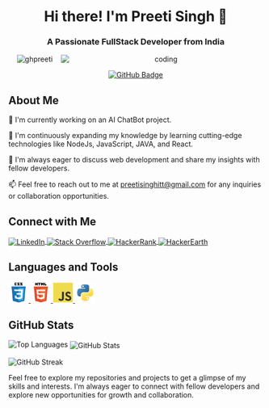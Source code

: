 
<h1 align="center">Hi there! I'm Preeti Singh 👋</h1>
<h3 align="center">A Passionate FullStack Developer from India</h3>

<p align="center">
  <img align="right" alt="coding" width="400" src="https://camo.githubusercontent.com/cae12fddd9d6982901d82580bdf321d81fb299141098ca1c2d4891870827bf17/68747470733a2f2f6d69726f2e6d656469756d2e636f6d2f6d61782f313336302f302a37513379765349765f7430696f4a2d5a2e676966">
</p>

<p align="center">
  <img src="https://komarev.com/ghpvc/?username=ghpreeti&label=Profile%20views&color=0e75b6&style=flat" alt="ghpreeti" />
</p>

<p align="center">
  <a href="https://github.com/ghpreeti?tab=followers">
    <img src="https://img.shields.io/github/followers/ghpreeti?label=Followers&style=social" alt="GitHub Badge">
  </a>
</p>

## About Me

🔭 I'm currently working on an AI ChatBot project.

🌱 I'm continuously expanding my knowledge by learning cutting-edge technologies like NodeJs, JavaScript, JAVA, and React.

💬 I'm always eager to discuss web development and share my insights with fellow developers.

📫 Feel free to reach out to me at preetisinghitt@gmail.com for any inquiries or collaboration opportunities.

## Connect with Me

<p align="left">
  <a href="https://www.linkedin.com/in/preeti-singh-b3771a250/" target="_blank">
    <img align="center" src="https://raw.githubusercontent.com/rahuldkjain/github-profile-readme-generator/master/src/images/icons/Social/linked-in-alt.svg" alt="LinkedIn" height="30" width="40" />
  </a>
  <a href="https://stackoverflow.com/users/20872949/preeti-singh" target="_blank">
    <img align="center" src="https://raw.githubusercontent.com/rahuldkjain/github-profile-readme-generator/master/src/images/icons/Social/stack-overflow.svg" alt="Stack Overflow" height="30" width="40" />
  </a>
  <a href="https://www.hackerrank.com/preetisinghitt" target="_blank">
    <img align="center" src="https://raw.githubusercontent.com/rahuldkjain/github-profile-readme-generator/master/src/images/icons/Social/hackerrank.svg" alt="HackerRank" height="30" width="40" />
  </a>
  <a href="https://www.hackerearth.com/@preetisinghitt" target="_blank">
    <img align="center" src="https://raw.githubusercontent.com/rahuldkjain/github-profile-readme-generator/master/src/images/icons/Social/hackerearth.svg" alt="HackerEarth" height="30" width="40" />
  </a>
</p>

## Languages and Tools

<p align="left">
  <a href="https://www.w3schools.com/css/" target="_blank" rel="noreferrer">
    <img src="https://raw.githubusercontent.com/devicons/devicon/master/icons/css3/css3-original-wordmark.svg" alt="CSS3" width="40" height="40"/>
  </a>
  <a href="https://www.w3.org/html/" target="_blank" rel="noreferrer">
    <img src="https://raw.githubusercontent.com/devicons/devicon/master/icons/html5/html5-original-wordmark.svg" alt="HTML5" width="40" height="40"/>
  </a>
  <a href="https://developer.mozilla.org/en-US/docs/Web/JavaScript" target="_blank" rel="noreferrer">
    <img src="https://raw.githubusercontent.com/devicons/devicon/master/icons/javascript/javascript-original.svg" alt="JavaScript" width="40" height="40"/>
  </a>
  <a href="https://www.python.org" target="_blank" rel="noreferrer">
    <img src="https://raw.githubusercontent.com/devicons/devicon/master/icons/python/python-original.svg" alt="Python" width="40" height="40"/>
  </a>
</p>

## GitHub Stats

<p align="center">
  <img align="left" src="https://github-readme-stats.vercel.app/api/top-langs?username=ghpreeti&show_icons=true&locale=en&layout=compact" alt="Top Languages" />
</p>

<p>&nbsp;<img align="center" src="https://github-readme-stats.vercel.app/api?username=ghpreeti&show_icons=true&locale=en" alt="GitHub Stats" /></p>

<p><img align="center" src="https://github-readme-streak-stats.herokuapp.com/?user=ghpreeti" alt="GitHub Streak" /></p>



Feel free to explore my repositories and projects to get a glimpse of my skills and interests. I'm always eager to connect with fellow developers and explore new opportunities for growth and collaboration.
